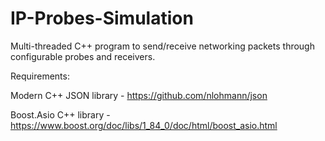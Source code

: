 # IP-Probes-Simulation
Multi-threaded C++ program to send/receive networking packets through configurable probes and receivers.


Requirements:

Modern C++ JSON library - https://github.com/nlohmann/json

Boost.Asio C++ library - https://www.boost.org/doc/libs/1_84_0/doc/html/boost_asio.html
